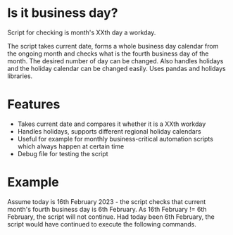# Is it business day?
Script for checking is month's XXth day a workday.

The script takes current date, forms a whole business day calendar from the ongoing month and checks what is the fourth business day of the month.
The desired number of day can be changed.
Also handles holidays and the holiday calendar can be changed easily.
Uses pandas and holidays libraries.

# Features
  - Takes current date and compares it whether it is a XXth workday
  - Handles holidays, supports different regional holiday calendars
  - Useful for example for monthly business-critical automation scripts which always happen at certain time
  - Debug file for testing the script

# Example
Assume today is 16th February 2023 - the script checks that current month's fourth business day is 6th February.
As 16th February != 6th February, the script will not continue.
Had today been 6th February, the script would have continued to execute the following commands.
